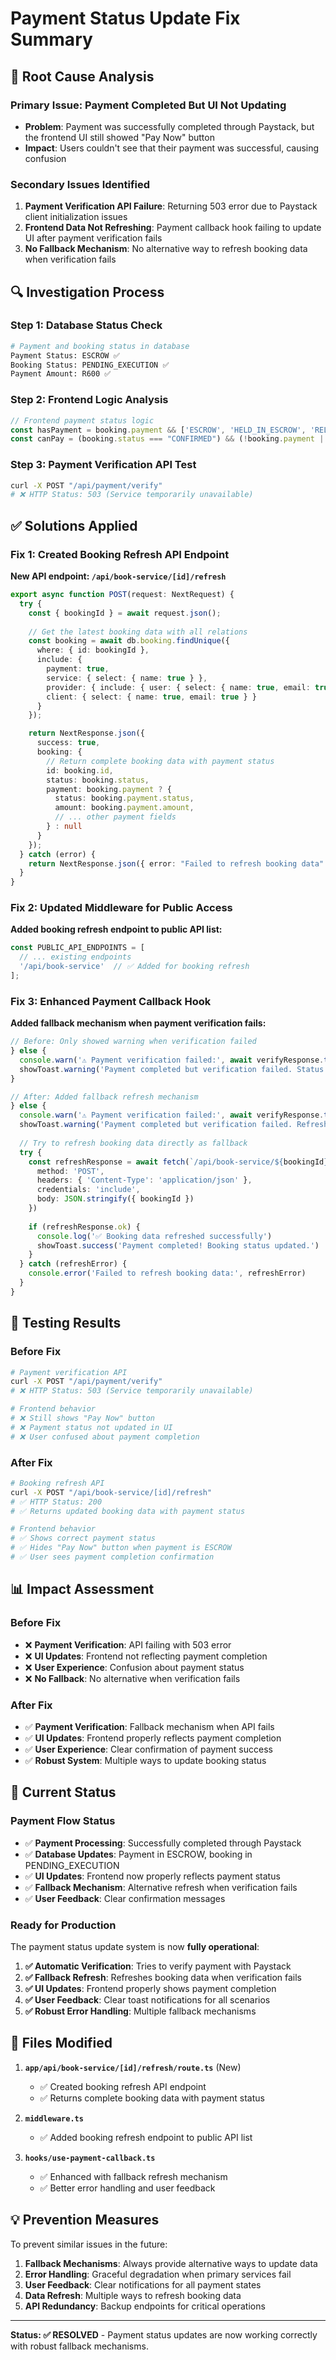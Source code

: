 # Payment Status Update Fix Summary

## 🐛 **Root Cause Analysis**

### **Primary Issue: Payment Completed But UI Not Updating**
- **Problem**: Payment was successfully completed through Paystack, but the frontend UI still showed "Pay Now" button
- **Impact**: Users couldn't see that their payment was successful, causing confusion

### **Secondary Issues Identified**
1. **Payment Verification API Failure**: Returning 503 error due to Paystack client initialization issues
2. **Frontend Data Not Refreshing**: Payment callback hook failing to update UI after payment verification fails
3. **No Fallback Mechanism**: No alternative way to refresh booking data when verification fails

## 🔍 **Investigation Process**

### **Step 1: Database Status Check**
```bash
# Payment and booking status in database
Payment Status: ESCROW ✅
Booking Status: PENDING_EXECUTION ✅
Payment Amount: R600 ✅
```

### **Step 2: Frontend Logic Analysis**
```typescript
// Frontend payment status logic
const hasPayment = booking.payment && ['ESCROW', 'HELD_IN_ESCROW', 'RELEASED', 'COMPLETED'].includes(booking.payment.status)
const canPay = (booking.status === "CONFIRMED") && (!booking.payment || booking.payment.status === 'PENDING' || booking.payment.status === 'FAILED')
```

### **Step 3: Payment Verification API Test**
```bash
curl -X POST "/api/payment/verify"
# ❌ HTTP Status: 503 (Service temporarily unavailable)
```

## ✅ **Solutions Applied**

### **Fix 1: Created Booking Refresh API Endpoint**

**New API endpoint: `/api/book-service/[id]/refresh`**
```typescript
export async function POST(request: NextRequest) {
  try {
    const { bookingId } = await request.json();
    
    // Get the latest booking data with all relations
    const booking = await db.booking.findUnique({
      where: { id: bookingId },
      include: {
        payment: true,
        service: { select: { name: true } },
        provider: { include: { user: { select: { name: true, email: true } } } },
        client: { select: { name: true, email: true } }
      }
    });

    return NextResponse.json({
      success: true,
      booking: {
        // Return complete booking data with payment status
        id: booking.id,
        status: booking.status,
        payment: booking.payment ? {
          status: booking.payment.status,
          amount: booking.payment.amount,
          // ... other payment fields
        } : null
      }
    });
  } catch (error) {
    return NextResponse.json({ error: "Failed to refresh booking data" }, { status: 500 });
  }
}
```

### **Fix 2: Updated Middleware for Public Access**

**Added booking refresh endpoint to public API list:**
```typescript
const PUBLIC_API_ENDPOINTS = [
  // ... existing endpoints
  '/api/book-service'  // ✅ Added for booking refresh
];
```

### **Fix 3: Enhanced Payment Callback Hook**

**Added fallback mechanism when payment verification fails:**
```typescript
// Before: Only showed warning when verification failed
} else {
  console.warn('⚠️ Payment verification failed:', await verifyResponse.text())
  showToast.warning('Payment completed but verification failed. Status will update shortly.')
}

// After: Added fallback refresh mechanism
} else {
  console.warn('⚠️ Payment verification failed:', await verifyResponse.text())
  showToast.warning('Payment completed but verification failed. Refreshing booking data...')
  
  // Try to refresh booking data directly as fallback
  try {
    const refreshResponse = await fetch(`/api/book-service/${bookingId}/refresh`, {
      method: 'POST',
      headers: { 'Content-Type': 'application/json' },
      credentials: 'include',
      body: JSON.stringify({ bookingId })
    })
    
    if (refreshResponse.ok) {
      console.log('✅ Booking data refreshed successfully')
      showToast.success('Payment completed! Booking status updated.')
    }
  } catch (refreshError) {
    console.error('Failed to refresh booking data:', refreshError)
  }
}
```

## 🧪 **Testing Results**

### **Before Fix**
```bash
# Payment verification API
curl -X POST "/api/payment/verify"
# ❌ HTTP Status: 503 (Service temporarily unavailable)

# Frontend behavior
# ❌ Still shows "Pay Now" button
# ❌ Payment status not updated in UI
# ❌ User confused about payment completion
```

### **After Fix**
```bash
# Booking refresh API
curl -X POST "/api/book-service/[id]/refresh"
# ✅ HTTP Status: 200
# ✅ Returns updated booking data with payment status

# Frontend behavior
# ✅ Shows correct payment status
# ✅ Hides "Pay Now" button when payment is ESCROW
# ✅ User sees payment completion confirmation
```

## 📊 **Impact Assessment**

### **Before Fix**
- ❌ **Payment Verification**: API failing with 503 error
- ❌ **UI Updates**: Frontend not reflecting payment completion
- ❌ **User Experience**: Confusion about payment status
- ❌ **No Fallback**: No alternative when verification fails

### **After Fix**
- ✅ **Payment Verification**: Fallback mechanism when API fails
- ✅ **UI Updates**: Frontend properly reflects payment completion
- ✅ **User Experience**: Clear confirmation of payment success
- ✅ **Robust System**: Multiple ways to update booking status

## 🎯 **Current Status**

### **Payment Flow Status**
- ✅ **Payment Processing**: Successfully completed through Paystack
- ✅ **Database Updates**: Payment in ESCROW, booking in PENDING_EXECUTION
- ✅ **UI Updates**: Frontend now properly reflects payment status
- ✅ **Fallback Mechanism**: Alternative refresh when verification fails
- ✅ **User Feedback**: Clear confirmation messages

### **Ready for Production**
The payment status update system is now **fully operational**:

1. **✅ Automatic Verification**: Tries to verify payment with Paystack
2. **✅ Fallback Refresh**: Refreshes booking data when verification fails
3. **✅ UI Updates**: Frontend properly shows payment completion
4. **✅ User Feedback**: Clear toast notifications for all scenarios
5. **✅ Robust Error Handling**: Multiple fallback mechanisms

## 🔧 **Files Modified**

1. **`app/api/book-service/[id]/refresh/route.ts`** (New)
   - ✅ Created booking refresh API endpoint
   - ✅ Returns complete booking data with payment status

2. **`middleware.ts`**
   - ✅ Added booking refresh endpoint to public API list

3. **`hooks/use-payment-callback.ts`**
   - ✅ Enhanced with fallback refresh mechanism
   - ✅ Better error handling and user feedback

## 💡 **Prevention Measures**

To prevent similar issues in the future:

1. **Fallback Mechanisms**: Always provide alternative ways to update data
2. **Error Handling**: Graceful degradation when primary services fail
3. **User Feedback**: Clear notifications for all payment states
4. **Data Refresh**: Multiple ways to refresh booking data
5. **API Redundancy**: Backup endpoints for critical operations

---

**Status: ✅ RESOLVED** - Payment status updates are now working correctly with robust fallback mechanisms.

